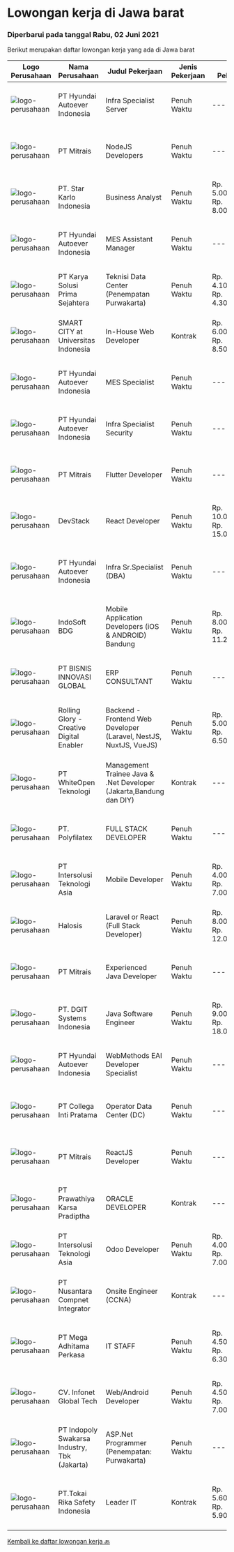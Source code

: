 
  # Lowongan kerja di Jawa barat

  ### Diperbarui pada tanggal Rabu, 02 Juni 2021

  Berikut merupakan daftar lowongan kerja yang ada di Jawa barat

  |Logo Perusahaan | Nama Perusahaan | Judul Pekerjaan | Jenis Pekerjaan | Gaji Pekerjaan | Lokasi | Deskripsi | Tanggal diunggah | Pranala |
  | -------------- | --------------- | --------------- | --------- | --------- | -------------- | ------- | ----------- | ----------- |
  |![logo-perusahaan](https://image-service-cdn.seek.com.au/6b27c1b5e1627dbb544ef316ebb60f2e612d82bc/ee4dce1061f3f616224767ad58cb2fc751b8d2dc)|PT Hyundai Autoever Indonesia|Infra Specialist Server|Penuh Waktu|---|Bekasi|Purpose of Position Overall responsible for Linux server administration, install and configure Linux systems,  Perform system maintenance, create...|Rabu, 02 Juni 2021|https://www.jobstreet.co.id/id/job/infra-specialist-server-3544086?token=0~c53d16d6-75ce-401d-8886-6bca6bd978a8&sectionRank=1&jobId=jobstreet-id-job-3544086|
|![logo-perusahaan](https://image-service-cdn.seek.com.au/873c75fc9ed6df00967320d343e4e2a794129d8b/ee4dce1061f3f616224767ad58cb2fc751b8d2dc)|PT Mitrais|NodeJS Developers|Penuh Waktu|---|Bandung|Build your Career with Mitrais! We're urgently looking for experienced NodeJS Developers to be part of our team for an immediate start.Our client is a...|Selasa, 01 Juni 2021|https://www.jobstreet.co.id/id/job/nodejs-developers-3529906?token=0~c53d16d6-75ce-401d-8886-6bca6bd978a8&sectionRank=2&jobId=jobstreet-id-job-3529906|
|![logo-perusahaan](https://image-service-cdn.seek.com.au/f1bc1ec47ba290cfc5a866903c6f31f548e9c641/ee4dce1061f3f616224767ad58cb2fc751b8d2dc)|PT. Star Karlo Indonesia|Business Analyst|Penuh Waktu|Rp. 5.000.000-Rp. 8.000.000|Bandung|We are hiring a business analyst to join our project team. You will work alongside other business analysts and report directly to the project manager....|Senin, 31 Mei 2021|https://www.jobstreet.co.id/id/job/business-analyst-3543455?token=0~c53d16d6-75ce-401d-8886-6bca6bd978a8&sectionRank=3&jobId=jobstreet-id-job-3543455|
|![logo-perusahaan](https://image-service-cdn.seek.com.au/6b27c1b5e1627dbb544ef316ebb60f2e612d82bc/ee4dce1061f3f616224767ad58cb2fc751b8d2dc)|PT Hyundai Autoever Indonesia|MES Assistant Manager|Penuh Waktu|---|Bekasi|Purpose of PositionResponsible of MES system, configure required changes on system derived from changes to the process / support and help for users of...|Senin, 31 Mei 2021|https://www.jobstreet.co.id/id/job/mes-assistant-manager-3542993?token=0~c53d16d6-75ce-401d-8886-6bca6bd978a8&sectionRank=4&jobId=jobstreet-id-job-3542993|
|![logo-perusahaan](https://image-service-cdn.seek.com.au/bb0f2c313297f2db3d497466b95d7da85644edc0/ee4dce1061f3f616224767ad58cb2fc751b8d2dc)|PT Karya Solusi Prima Sejahtera|Teknisi Data Center (Penempatan Purwakarta)|Penuh Waktu|Rp. 4.100.000-Rp. 4.300.000|Purwakarta|KUALIFIKASI: Lulusan S1 Teknik Informatika Berdomisili di Purwakarta Mengerti jaringan komputer dan internet Pasif bahasa inggris (aktif lebih...|Senin, 31 Mei 2021|https://www.jobstreet.co.id/id/job/teknisi-data-center-penempatan-purwakarta-3543591?token=0~c53d16d6-75ce-401d-8886-6bca6bd978a8&sectionRank=5&jobId=jobstreet-id-job-3543591|
|![logo-perusahaan](https://us.123rf.com/450wm/pavelstasevich/pavelstasevich1811/pavelstasevich181101027/112815900-stock-vector-no-image-available-icon-flat-vector.jpg?ver=6)|SMART CITY at Universitas Indonesia|In-House Web Developer|Kontrak|Rp. 6.000.000-Rp. 8.500.000|Depok|Responsibilities: Contribute to the full lifecycle software development of web application Design, develop, and document new features for web...|Rabu, 02 Juni 2021|https://www.jobstreet.co.id/id/job/in-house-web-developer-3543930?token=0~c53d16d6-75ce-401d-8886-6bca6bd978a8&sectionRank=6&jobId=jobstreet-id-job-3543930|
|![logo-perusahaan](https://image-service-cdn.seek.com.au/6b27c1b5e1627dbb544ef316ebb60f2e612d82bc/ee4dce1061f3f616224767ad58cb2fc751b8d2dc)|PT Hyundai Autoever Indonesia|MES Specialist|Penuh Waktu|---|Bekasi|Purpose of PositionResponsible of MES System, configure required changes on system derived from changes to the process / Daily support and help for...|Minggu, 30 Mei 2021|https://www.jobstreet.co.id/id/job/mes-specialist-3534821?token=0~c53d16d6-75ce-401d-8886-6bca6bd978a8&sectionRank=7&jobId=jobstreet-id-job-3534821|
|![logo-perusahaan](https://image-service-cdn.seek.com.au/6b27c1b5e1627dbb544ef316ebb60f2e612d82bc/ee4dce1061f3f616224767ad58cb2fc751b8d2dc)|PT Hyundai Autoever Indonesia|Infra Specialist Security|Penuh Waktu|---|Bekasi|PURPOSE of POSITIONParticipate and manage in all aspects of information and network security including intrusion detection, incident response,...|Senin, 31 Mei 2021|https://www.jobstreet.co.id/id/job/infra-specialist-security-3542999?token=0~c53d16d6-75ce-401d-8886-6bca6bd978a8&sectionRank=8&jobId=jobstreet-id-job-3542999|
|![logo-perusahaan](https://image-service-cdn.seek.com.au/873c75fc9ed6df00967320d343e4e2a794129d8b/ee4dce1061f3f616224767ad58cb2fc751b8d2dc)|PT Mitrais|Flutter Developer|Penuh Waktu|---|Bandung|Build your Career with Mitrais !  We're looking for experienced Flutter Developer to be part of our team. What will you be doing?  Liase with...|Selasa, 01 Juni 2021|https://www.jobstreet.co.id/id/job/flutter-developer-3529904?token=0~c53d16d6-75ce-401d-8886-6bca6bd978a8&sectionRank=9&jobId=jobstreet-id-job-3529904|
|![logo-perusahaan](https://image-service-cdn.seek.com.au/074f2081cc42a722643e36313941760f758e7c3b/ee4dce1061f3f616224767ad58cb2fc751b8d2dc)|DevStack|React Developer|Penuh Waktu|Rp. 10.000.000-Rp. 15.000.000|Bandung|We are looking for exceptional and experienced ReactJS / React Native Developers to join our team in Bandung or Bali! General requirement At least...|Selasa, 01 Juni 2021|https://www.jobstreet.co.id/id/job/react-developer-3530091?token=0~c53d16d6-75ce-401d-8886-6bca6bd978a8&sectionRank=10&jobId=jobstreet-id-job-3530091|
|![logo-perusahaan](https://image-service-cdn.seek.com.au/6b27c1b5e1627dbb544ef316ebb60f2e612d82bc/ee4dce1061f3f616224767ad58cb2fc751b8d2dc)|PT Hyundai Autoever Indonesia|Infra Sr.Specialist (DBA)|Penuh Waktu|---|Bekasi|Overall responsible for DB administration, install, and configure DB Perform System Maintenance, Create System Backups, Monitor System Performance...|Senin, 31 Mei 2021|https://www.jobstreet.co.id/id/job/infra-sr-specialist-dba-3542997?token=0~c53d16d6-75ce-401d-8886-6bca6bd978a8&sectionRank=11&jobId=jobstreet-id-job-3542997|
|![logo-perusahaan](https://image-service-cdn.seek.com.au/17428c8b49b1d3c23dc8ef96eed550ffcf971e54/ee4dce1061f3f616224767ad58cb2fc751b8d2dc)|IndoSoft BDG|Mobile Application Developers (iOS & ANDROID) Bandung|Penuh Waktu|Rp. 8.000.000-Rp. 11.200.000|Bandung|Dibutuhkan 2-3 IOS react native developers untuk kantor Bandung.Requirement: Relevant degrees (S1) Minimum 3 years experiences Mobile apps programming...|Selasa, 01 Juni 2021|https://www.jobstreet.co.id/id/job/mobile-application-developers-ios-android-bandung-3543772?token=0~c53d16d6-75ce-401d-8886-6bca6bd978a8&sectionRank=12&jobId=jobstreet-id-job-3543772|
|![logo-perusahaan](https://us.123rf.com/450wm/pavelstasevich/pavelstasevich1811/pavelstasevich181101027/112815900-stock-vector-no-image-available-icon-flat-vector.jpg?ver=6)|PT BISNIS INNOVASI GLOBAL|ERP CONSULTANT|Penuh Waktu|---|Bekasi|Responsibilities : Gather business process requirement, perform system analysis and design, develop configuration and functional design documentation....|Minggu, 30 Mei 2021|https://www.jobstreet.co.id/id/job/erp-consultant-3535804?token=0~c53d16d6-75ce-401d-8886-6bca6bd978a8&sectionRank=13&jobId=jobstreet-id-job-3535804|
|![logo-perusahaan](https://image-service-cdn.seek.com.au/102dca1c75fb558e6532d8df396235b956dd0e8e/ee4dce1061f3f616224767ad58cb2fc751b8d2dc)|Rolling Glory - Creative Digital Enabler|Backend - Frontend Web Developer (Laravel, NestJS, NuxtJS, VueJS)|Penuh Waktu|Rp. 5.000.000-Rp. 6.500.000|Jawa Barat|Rolling Glory is looking for a Backend Developer or Frontend Developer role. Rolling Glory is looking for a Web Developer role, who have experience in...|Senin, 31 Mei 2021|https://www.jobstreet.co.id/id/job/backend-frontend-web-developer-laravel-nestjs-nuxtjs-vuejs-3543353?token=0~c53d16d6-75ce-401d-8886-6bca6bd978a8&sectionRank=14&jobId=jobstreet-id-job-3543353|
|![logo-perusahaan](https://image-service-cdn.seek.com.au/71e3bf8ecf23cf5f2fab19dce69baf0f46243453/ee4dce1061f3f616224767ad58cb2fc751b8d2dc)|PT WhiteOpen Teknologi|Management Trainee Java & .Net Developer (Jakarta,Bandung dan DIY)|Kontrak|---|Jawa Barat|Management trainee pemrograman java dan .net, Merupakan bentuk pelatihan kelas pemrograman JAVA dan .NET, Dimana PT Whiteopen Teknologi memberikan...|Rabu, 02 Juni 2021|https://www.jobstreet.co.id/id/job/management-trainee-java-net-developer-jakarta-bandung-dan-diy-3544037?token=0~c53d16d6-75ce-401d-8886-6bca6bd978a8&sectionRank=15&jobId=jobstreet-id-job-3544037|
|![logo-perusahaan](https://image-service-cdn.seek.com.au/482ebe57133d5261f0a67d2ed0ed5d7b1bf9311f/ee4dce1061f3f616224767ad58cb2fc751b8d2dc)|PT. Polyfilatex|FULL STACK DEVELOPER|Penuh Waktu|---|Bandung|Job Descriptions :...|Minggu, 30 Mei 2021|https://www.jobstreet.co.id/id/job/full-stack-developer-3535624?token=0~c53d16d6-75ce-401d-8886-6bca6bd978a8&sectionRank=16&jobId=jobstreet-id-job-3535624|
|![logo-perusahaan](https://image-service-cdn.seek.com.au/f715d3e393651de2fe5a9214d72612dd30f629b2/ee4dce1061f3f616224767ad58cb2fc751b8d2dc)|PT Intersolusi Teknologi Asia|Mobile Developer|Penuh Waktu|Rp. 4.000.000-Rp. 7.000.000|Bandung|Responsibilities: Design and build applications for mobile platform. Ensure the performance, quality, and responsiveness of applications. Collaborate...|Senin, 31 Mei 2021|https://www.jobstreet.co.id/id/job/mobile-developer-3543297?token=0~c53d16d6-75ce-401d-8886-6bca6bd978a8&sectionRank=17&jobId=jobstreet-id-job-3543297|
|![logo-perusahaan](https://image-service-cdn.seek.com.au/5a71b8aafb20225f7e25e024091856a0653e4104/ee4dce1061f3f616224767ad58cb2fc751b8d2dc)|Halosis|Laravel or React (Full Stack Developer)|Penuh Waktu|Rp. 8.000.000-Rp. 12.000.000|Bandung|With Halosis, you will learn and grow your skills with award winning startup up team FullStack Developer Responsibilities: Build, and maintain...|Minggu, 30 Mei 2021|https://www.jobstreet.co.id/id/job/laravel-or-react-full-stack-developer-3534806?token=0~c53d16d6-75ce-401d-8886-6bca6bd978a8&sectionRank=18&jobId=jobstreet-id-job-3534806|
|![logo-perusahaan](https://image-service-cdn.seek.com.au/873c75fc9ed6df00967320d343e4e2a794129d8b/ee4dce1061f3f616224767ad58cb2fc751b8d2dc)|PT Mitrais|Experienced Java Developer|Penuh Waktu|---|Bandung|Build your Career with Mitrais!  We have clients who are urgently looking for Experienced Java developers for an immediate start. What will you be...|Selasa, 01 Juni 2021|https://www.jobstreet.co.id/id/job/experienced-java-developer-3529905?token=0~c53d16d6-75ce-401d-8886-6bca6bd978a8&sectionRank=19&jobId=jobstreet-id-job-3529905|
|![logo-perusahaan](https://image-service-cdn.seek.com.au/e93bc75036be941b9c3ff3a55670cb236457b0c4/ee4dce1061f3f616224767ad58cb2fc751b8d2dc)|PT. DGIT Systems Indonesia|Java Software Engineer|Penuh Waktu|Rp. 9.000.000-Rp. 18.000.000|Bandung|We are looking for a talented Java engineer to join an experienced team of engineers working on our flagship to work remotely for our...|Senin, 31 Mei 2021|https://www.jobstreet.co.id/id/job/java-software-engineer-3542502?token=0~c53d16d6-75ce-401d-8886-6bca6bd978a8&sectionRank=20&jobId=jobstreet-id-job-3542502|
|![logo-perusahaan](https://image-service-cdn.seek.com.au/6b27c1b5e1627dbb544ef316ebb60f2e612d82bc/ee4dce1061f3f616224767ad58cb2fc751b8d2dc)|PT Hyundai Autoever Indonesia|WebMethods EAI Developer Specialist|Penuh Waktu|---|Bekasi|Purpose of PositionWebMethods Interface specialist and developerJob Description Leads effort in working with business internal an external...|Senin, 31 Mei 2021|https://www.jobstreet.co.id/id/job/webmethods-eai-developer-specialist-3543406?token=0~c53d16d6-75ce-401d-8886-6bca6bd978a8&sectionRank=21&jobId=jobstreet-id-job-3543406|
|![logo-perusahaan](https://image-service-cdn.seek.com.au/663d75ccb443b78a7697d95bdf045fa90be34eba/ee4dce1061f3f616224767ad58cb2fc751b8d2dc)|PT Collega Inti Pratama|Operator Data Center (DC)|Penuh Waktu|---|Bogor|Deskripsi Pekerjaan: Monitoring Operasional Data Center Menjalankan Proses End of Period Backup dan Restore Database  Kualifikasi: Usia maksimal 28...|Jumat, 28 Mei 2021|https://www.jobstreet.co.id/id/job/operator-data-center-dc-3541498?token=0~c53d16d6-75ce-401d-8886-6bca6bd978a8&sectionRank=22&jobId=jobstreet-id-job-3541498|
|![logo-perusahaan](https://image-service-cdn.seek.com.au/873c75fc9ed6df00967320d343e4e2a794129d8b/ee4dce1061f3f616224767ad58cb2fc751b8d2dc)|PT Mitrais|ReactJS Developer|Penuh Waktu|---|Bandung|We're urgently looking for experienced ReactJS Developers to be part of our team for an immediate start.Our client is a consultancy focused company...|Senin, 31 Mei 2021|https://www.jobstreet.co.id/id/job/reactjs-developer-3542719?token=0~c53d16d6-75ce-401d-8886-6bca6bd978a8&sectionRank=23&jobId=jobstreet-id-job-3542719|
|![logo-perusahaan](https://image-service-cdn.seek.com.au/25f275779d2d36a25f086ac9b1c5b5be868683f6/ee4dce1061f3f616224767ad58cb2fc751b8d2dc)|PT Prawathiya Karsa Pradiptha|ORACLE DEVELOPER|Kontrak|---|Cileungsi|Qualification : D3/S1 (Informatics Engineering, Information System, Information Management) Maximum 35 years old Having experiences as Oracle Form...|Selasa, 01 Juni 2021|https://www.jobstreet.co.id/id/job/oracle-developer-3530089?token=0~c53d16d6-75ce-401d-8886-6bca6bd978a8&sectionRank=24&jobId=jobstreet-id-job-3530089|
|![logo-perusahaan](https://image-service-cdn.seek.com.au/f715d3e393651de2fe5a9214d72612dd30f629b2/ee4dce1061f3f616224767ad58cb2fc751b8d2dc)|PT Intersolusi Teknologi Asia|Odoo Developer|Penuh Waktu|Rp. 4.000.000-Rp. 7.000.000|Bandung|Responsibilities: Customization of existing Odoo Modul or Creating New Modul. Ensure the performance, quality, and Efficiency of applications....|Minggu, 30 Mei 2021|https://www.jobstreet.co.id/id/job/odoo-developer-3535864?token=0~c53d16d6-75ce-401d-8886-6bca6bd978a8&sectionRank=25&jobId=jobstreet-id-job-3535864|
|![logo-perusahaan](https://image-service-cdn.seek.com.au/faf1379cb2f8ff5c87162dc20c60c0d2f63dba1c/ee4dce1061f3f616224767ad58cb2fc751b8d2dc)|PT Nusantara Compnet Integrator|Onsite Engineer (CCNA)|Kontrak|---|Cibinong|Job Descriptions : Analyze customer needs Provide solutions and give recommendations to the customer according to their needs Preventive and...|Senin, 31 Mei 2021|https://www.jobstreet.co.id/id/job/onsite-engineer-ccna-3542481?token=0~c53d16d6-75ce-401d-8886-6bca6bd978a8&sectionRank=26&jobId=jobstreet-id-job-3542481|
|![logo-perusahaan](https://image-service-cdn.seek.com.au/c7f58d515f34bde9fb3e092a99b4a2af20ca0601/ee4dce1061f3f616224767ad58cb2fc751b8d2dc)|PT Mega Adhitama Perkasa|IT STAFF|Penuh Waktu|Rp. 4.500.000-Rp. 6.300.000|Sukabumi|Job Description Kami mencari administrator sistem berpengalaman yang ingin menggunakan dan menumbuhkan keterampilan teknologinya. Dalam peran ini,...|Kamis, 27 Mei 2021|https://www.jobstreet.co.id/id/job/it-staff-3540466?token=0~c53d16d6-75ce-401d-8886-6bca6bd978a8&sectionRank=27&jobId=jobstreet-id-job-3540466|
|![logo-perusahaan](https://image-service-cdn.seek.com.au/0878e4e0be82e48e98e4ccfdf84f202cd1b3593f/ee4dce1061f3f616224767ad58cb2fc751b8d2dc)|CV. Infonet Global Tech|Web/Android Developer|Penuh Waktu|Rp. 4.500.000-Rp. 7.000.000|Bandung|Responsibilities Develop quality software and web applications Analyze and maintain existing software applications Design highly scalable, testable...|Minggu, 30 Mei 2021|https://www.jobstreet.co.id/id/job/web-android-developer-3535113?token=0~c53d16d6-75ce-401d-8886-6bca6bd978a8&sectionRank=28&jobId=jobstreet-id-job-3535113|
|![logo-perusahaan](https://image-service-cdn.seek.com.au/964a78fcf9d69832095e4376cb4df0c75b2bd6e1/ee4dce1061f3f616224767ad58cb2fc751b8d2dc)|PT Indopoly Swakarsa Industry, Tbk (Jakarta)|ASP.Net Programmer (Penempatan: Purwakarta)|Penuh Waktu|---|Purwakarta|Deskripsi Kerja : Bertanggungjawab atas ketepatan waktu pembuatan program sesuai dengan jadwal Bertanggungjawab atas kebenaran atas program yang akan...|Sabtu, 29 Mei 2021|https://www.jobstreet.co.id/id/job/asp-net-programmer-penempatan:-purwakarta-3533489?token=0~c53d16d6-75ce-401d-8886-6bca6bd978a8&sectionRank=29&jobId=jobstreet-id-job-3533489|
|![logo-perusahaan](https://image-service-cdn.seek.com.au/683e8242cfad993a1ab120246fd0b57e96f21ef2/ee4dce1061f3f616224767ad58cb2fc751b8d2dc)|PT.Tokai Rika Safety Indonesia|Leader IT|Kontrak|Rp. 5.600.000-Rp. 5.900.000|Karawang|Menguasai Bidang Server, NAS, Veritas Menguasai Jaringan komputer Menguasai Basic Troubleshooting Hardware dan Software Managemen Keamanan Informasi...|Jumat, 28 Mei 2021|https://www.jobstreet.co.id/id/job/leader-it-3541175?token=0~c53d16d6-75ce-401d-8886-6bca6bd978a8&sectionRank=30&jobId=jobstreet-id-job-3541175|


  [Kembali ke daftar lowongan kerja 🔙](../README.md#daftar-lowongan-kerja)
  